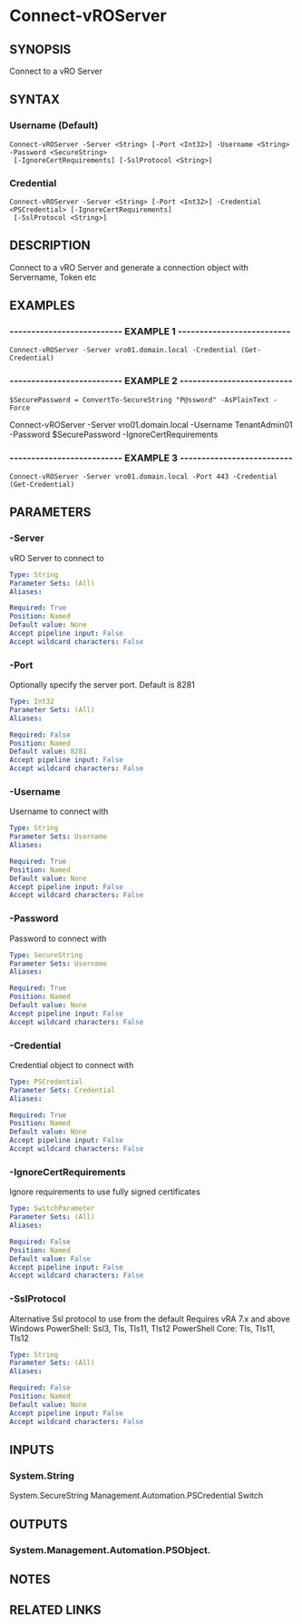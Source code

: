 # Connect-vROServer

## SYNOPSIS
Connect to a vRO Server

## SYNTAX

### Username (Default)
```
Connect-vROServer -Server <String> [-Port <Int32>] -Username <String> -Password <SecureString>
 [-IgnoreCertRequirements] [-SslProtocol <String>]
```

### Credential
```
Connect-vROServer -Server <String> [-Port <Int32>] -Credential <PSCredential> [-IgnoreCertRequirements]
 [-SslProtocol <String>]
```

## DESCRIPTION
Connect to a vRO Server and generate a connection object with Servername, Token etc

## EXAMPLES

### -------------------------- EXAMPLE 1 --------------------------
```
Connect-vROServer -Server vro01.domain.local -Credential (Get-Credential)
```

### -------------------------- EXAMPLE 2 --------------------------
```
$SecurePassword = ConvertTo-SecureString "P@ssword" -AsPlainText -Force
```

Connect-vROServer -Server vro01.domain.local -Username TenantAdmin01 -Password $SecurePassword -IgnoreCertRequirements

### -------------------------- EXAMPLE 3 --------------------------
```
Connect-vROServer -Server vro01.domain.local -Port 443 -Credential (Get-Credential)
```

## PARAMETERS

### -Server
vRO Server to connect to

```yaml
Type: String
Parameter Sets: (All)
Aliases: 

Required: True
Position: Named
Default value: None
Accept pipeline input: False
Accept wildcard characters: False
```

### -Port
Optionally specify the server port.
Default is 8281

```yaml
Type: Int32
Parameter Sets: (All)
Aliases: 

Required: False
Position: Named
Default value: 8281
Accept pipeline input: False
Accept wildcard characters: False
```

### -Username
Username to connect with

```yaml
Type: String
Parameter Sets: Username
Aliases: 

Required: True
Position: Named
Default value: None
Accept pipeline input: False
Accept wildcard characters: False
```

### -Password
Password to connect with

```yaml
Type: SecureString
Parameter Sets: Username
Aliases: 

Required: True
Position: Named
Default value: None
Accept pipeline input: False
Accept wildcard characters: False
```

### -Credential
Credential object to connect with

```yaml
Type: PSCredential
Parameter Sets: Credential
Aliases: 

Required: True
Position: Named
Default value: None
Accept pipeline input: False
Accept wildcard characters: False
```

### -IgnoreCertRequirements
Ignore requirements to use fully signed certificates

```yaml
Type: SwitchParameter
Parameter Sets: (All)
Aliases: 

Required: False
Position: Named
Default value: False
Accept pipeline input: False
Accept wildcard characters: False
```

### -SslProtocol
Alternative Ssl protocol to use from the default
Requires vRA 7.x and above
Windows PowerShell: Ssl3, Tls, Tls11, Tls12
PowerShell Core: Tls, Tls11, Tls12

```yaml
Type: String
Parameter Sets: (All)
Aliases: 

Required: False
Position: Named
Default value: None
Accept pipeline input: False
Accept wildcard characters: False
```

## INPUTS

### System.String
System.SecureString
Management.Automation.PSCredential
Switch

## OUTPUTS

### System.Management.Automation.PSObject.

## NOTES

## RELATED LINKS

